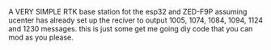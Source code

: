 A VERY SIMPLE RTK base station fot the esp32 and ZED-F9P assuming ucenter has already set up the reciver to output 1005, 1074, 1084, 1094, 1124 and 1230 messages.
this is just some get me going diy code that you can mod as you please.
